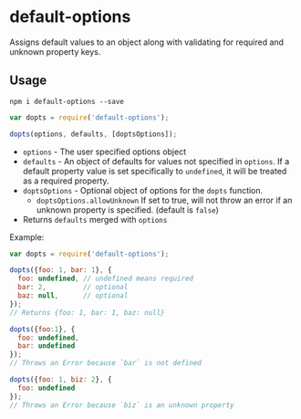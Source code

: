 # default-options
Assigns default values to an object along with validating for required and unknown property keys.

## Usage
`npm i default-options --save`

```javascript
var dopts = require('default-options');

dopts(options, defaults, [doptsOptions]);
```

* `options` - The user specified options object
* `defaults` - An object of defaults for values not specified in `options`. If a default property value is set specifically to `undefined`, it will be treated as a required property.
* `doptsOptions` - Optional object of options for the `dopts` function.
  - `doptsOptions.allowUnknown` If set to true, will not throw an error if an unknown property is specified. (default is `false`)
* Returns `defaults` merged with `options`

Example:

```javascript
var dopts = require('default-options');

dopts({foo: 1, bar: 1}, {
  foo: undefined, // undefined means required
  bar: 2,         // optional
  baz: null,      // optional
});
// Returns {foo: 1, bar: 1, baz: null}

dopts({foo:1}, {
  foo: undefined,
  bar: undefined
});
// Throws an Error because `bar` is not defined

dopts({foo: 1, biz: 2}, {
  foo: undefined
});
// Throws an Error because `biz` is an unknown property
```
